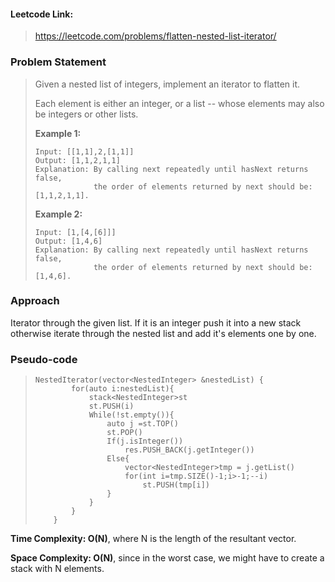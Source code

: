 #### Leetcode Link: 

> https://leetcode.com/problems/flatten-nested-list-iterator/

### Problem Statement

> Given a nested list of integers, implement an iterator to flatten it.
>
> Each element is either an integer, or a list -- whose elements may also be integers or other lists.
>
> **Example 1:**
>
> ```
> Input: [[1,1],2,[1,1]]
> Output: [1,1,2,1,1]
> Explanation: By calling next repeatedly until hasNext returns false, 
>              the order of elements returned by next should be: [1,1,2,1,1].
> ```
>
> **Example 2:**
>
> ```
> Input: [1,[4,[6]]]
> Output: [1,4,6]
> Explanation: By calling next repeatedly until hasNext returns false, 
>              the order of elements returned by next should be: [1,4,6].
> ```

### Approach

Iterator through the given list. If it is an integer push it into a new stack otherwise iterate through the nested list and add it's elements one by one.

### Pseudo-code

> ``` 
> NestedIterator(vector<NestedInteger> &nestedList) {
>         for(auto i:nestedList){
>             stack<NestedInteger>st
>             st.PUSH(i)
>             While(!st.empty()){
>                 auto j =st.TOP()
>                 st.POP()
>                 If(j.isInteger())
>                     res.PUSH_BACK(j.getInteger())
>                 Else{
>                     vector<NestedInteger>tmp = j.getList()
>                     for(int i=tmp.SIZE()-1;i>-1;--i)
>                         st.PUSH(tmp[i])
>                 }
>             }
>         }   
>     }
> ```

**Time Complexity: O(N)**, where N is the length of the resultant vector.

**Space Complexity: O(N)**, since in the worst case, we might have to create a stack with N elements.